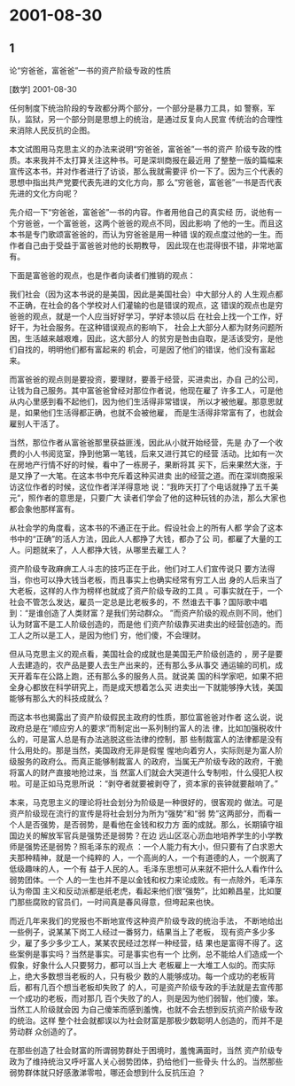 # 2001-08-30

## 1

论“穷爸爸，富爸爸”一书的资产阶级专政的性质

[数学] 2001-08-30

任何制度下统治阶段的专政都分两个部分，一个部分是暴力工具，如 警察，军队，监狱，另一个部分则是思想上的统治，是通过反复向人民宣 传统治的合理性来消除人民反抗的企图。 

本文试图用马克思主义的办法来说明“穷爸爸，富爸爸”一书的资产 阶级专政的性质。本来我并不太打算关注这种书。可是深圳商报在最近用 了整整一版的篇幅来宣传这本书，并对作者进行了访谈，那么我就需要评 价一下了。因为三个代表的思想中指出共产党要代表先进的文化方向，那 么“穷爸爸，富爸爸”一书是否代表先进的文化方向呢？ 

先介绍一下“穷爸爸，富爸爸”一书的内容。作者用他自己的真实经 历，说他有一个穷爸爸，一个富爸爸，这两个爸爸的观点不同，因此影响 了他的一生。而且这本书是专门歌颂富爸爸的，而认为穷爸爸是用一种错 误的观点度过他的一生。而作者自己由于受益于富爸爸对他的长期教导， 因此现在也混得很不错，非常地富有。 

下面是富爸爸的观点，也是作者向读者们推销的观点： 

我们社会（因为这本书说的是美国，因此是美国社会）中大部分人的 人生观点都不正确，在社会的各个学校对人们灌输的也是错误的观点，这 错误的观点也是穷爸爸的观点，就是一个人应当好好学习，学好本领以后 在社会上找一个工作，好好干，为社会服务。在这种错误观点的影响下， 社会上大部分人都为财务问题所困，生活越来越艰难，因此，这大部分人 的贫穷是咎由自取，是活该受穷，是他们自找的，明明他们都有富起来的 机会，可是因了他们的错误，他们没有富起来。 

而富爸爸的观点则是要投资，要理财，要善于经营，买进卖出，办自 己的公司，让钱为自己服务。其中富爸爸曾经对那位作者说，他现在雇了 许多工人，可是他从内心里感到看不起他们，因为他们生活得非常错误， 所以才被他雇。那意思就是，如果他们生活得都正确，也就不会被他雇， 而是生活得非常富有了，也就会雇别人干活了。 

当然，那位作者从富爸爸那里获益匪浅，因此从小就开始经营，先是 办了一个收费的小人书阅览室，挣到他第一笔钱，后来又进行其它的经营 活动。比如有一次在房地产行情不好的时候，看中了一栋房子，果断将其 买下，后来果然大涨，于是又挣了一大笔。在这本书中充斥着这种买进卖 出的经营之道。而在深圳商报采访这位作者的时候，这位作者洋洋得意地 说：“我昨天打了个电话就挣了五千美元”，照作者的意思是，只要广大 读者们学会了他的这种玩钱的办法，那么大家也都会象他那样富有。 

从社会学的角度看，这本书的不通正在于此。假设社会上的所有人都 学会了这本书中的“正确”的活人方法，因此人人都挣了大钱，都办了公 司，都雇了大量的工人。问题就来了，人人都挣大钱，从哪里去雇工人？ 

资产阶级专政麻痹工人斗志的技巧正在于此，他们对工人们宣传说只 要方法得当，你也可以挣大钱当老板，而且事实上也确实经常有穷工人出 身的人后来当了大老板，这样的人作为榜样也就成了资产阶级专政的工具 。可事实就在于，一个社会不管怎么发达，雇员一定总是比老板多的，不 然谁去干事？国际歌中唱到：“是谁创造了人类财富？是我们劳动群众。 ”而资产阶级的观点则不同，他们认为财富不是工人阶级创造的，而是他 们资产阶级靠买进卖出的经营创造的。而工人之所以是工人，是因为他们 穷，他们傻，不会理财。 

但从马克思主义的观点看，美国社会的成就也是美国无产阶级创造的 ，房子是要人去建造的，农产品是要人去生产出来的，还有那么多从事交 通运输的司机，成天开着车在公路上跑，还有那么多的服务人员。就说美 国的科学家吧，如果不把全身心都放在科学研究上，而是成天想着怎么买 进卖出一下就能够挣大钱，美国能够有那么大的科技成就么？ 

而这本书也揭露出了资产阶级假民主政府的性质，那位富爸爸对作者 这么说，说政府总是在“顺应穷人的要求”而制定出一系列制约富人的法 律，比如加强税收什么的，可是富人总是有办法逃脱这些法律的控制，那 些制裁富人的法律都是没有什么用处的。那是当然，美国政府无非是假惺 惺地向着穷人，实际则是为富人阶级服务的政府么。而真正能够制裁富人 的政府，当属无产阶级专政的政府，干脆将富人的财产直接地抢过来，当 然富人们就会大哭道什么专制啦，什么侵犯人权啦。可是正如马克思所说 ：“剥夺者就要被剥夺了，资本家的丧钟就要敲响了。” 

本来，马克思主义的理论将社会划分为阶级是一种很好的，很客观的 做法。可是资产阶级现在流行的宣传是将社会划分为所为“强势”和“弱 势”这两部分，而看一个人是否强势，是否弱势，是看他在金钱和权力方 面的成就。那么，长期镇守祖国边关的解放军官兵是强势还是弱势？在边 远山区沤心沥血地培养学生的小学教师是强势还是弱势？照毛泽东的观点 ：一个人能力有大小，但只要有了白求恩大夫那种精神，就是一个纯粹的 人，一个高尚的人，一个有道德的人，一个脱离了低级趣味的人，一个有 益于人民的人。毛泽东思想可从来就不把什么人看作什么弱势团体。一个 人的一生也并不是以金钱和权力来论成败。有一点除外，毛泽东认为帝国 主义和反动派都是纸老虎，看起来他们很“强势”，比如赖昌星，比如厦 门那些腐败的官员们，一时间真是春风得意，但垮起来也快。 

而近几年来我们的党报也不断地宣传这种资产阶级专政的统治手法， 不断地给出一些例子，说某某下岗工人经过一番努力，结果当上了老板， 现有资产多少多少，雇了多少多少工人，某某农民经过怎样一种经营，结 果也是富得不得了。这些案例是事实吗？当然是事实。可是事实也有一个 比例，总不能给人们造成一个假象，好象什么人只要努力，都可以当上大 老板雇上一大堆工人似的。而实际上，绝大多数想当老板的人，只有极少 数的人能够成功。每一个成功的老板背后，都有几百个想当老板却失败了 的人，可是资产阶级专政的手法就是去宣传那一个成功的老板，而对那几 百个失败了的人，则是因为他们弱智，他们傻，笨。当然工人阶级就会因 为自己傻笨而感到羞愧，也就不会去想到反抗资产阶级专政的统治。这样 整个社会就都误以为社会财富是那极少数聪明人创造的，而并不是劳动群 众创造的了。 

在那些创造了社会财富的所谓弱势群处于困境时，羞愧满面时，当然 资产阶级专政为了维持统治又呼吁富人关心弱势团体，扔给他们一些骨头 什么的。当然那些弱势群体就只好感激涕零啦，哪还会想到什么反抗压迫 ？ 



